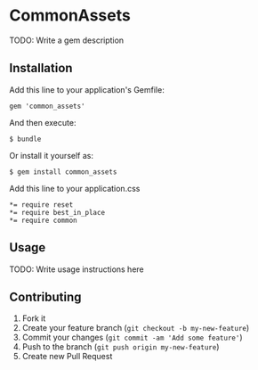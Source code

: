 # CommonAssets

TODO: Write a gem description

## Installation

Add this line to your application's Gemfile:

    gem 'common_assets'

And then execute:

    $ bundle

Or install it yourself as:

    $ gem install common_assets

Add this line to your application.css

	*= require reset
	*= require best_in_place
	*= require common

## Usage

TODO: Write usage instructions here

## Contributing

1. Fork it
2. Create your feature branch (`git checkout -b my-new-feature`)
3. Commit your changes (`git commit -am 'Add some feature'`)
4. Push to the branch (`git push origin my-new-feature`)
5. Create new Pull Request
